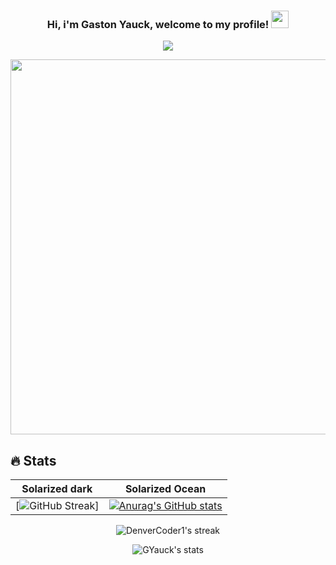<h3 align="center">
  Hi, i'm Gaston Yauck, welcome to my profile!
  <img src="https://media.giphy.com/media/hvRJCLFzcasrR4ia7z/giphy.gif" width="28">
</h3>

<!-- Typing SVG by DenverCoder1 - https://github.com/DenverCoder1/readme-typing-svg -->
<p align="center">
  <img src="https://readme-typing-svg.demolab.com/?lines=Full-Stack%20web%20developer;Always%20learning%20new%20things&font=Fira%20Code&center=true&width=440&height=45&color=5FF71AFF&vCenter=true&size=22&pause=1000"></a>
</p>

<img src="https://gist.githubusercontent.com/MedRedha/fd8e2481bde2610c96b9aafde543879c/raw/88624e8d31c4295973dcb7c900dacf0edc0a6d99/coding.gif" width="3000" height="600">



## 🔥 Stats
Solarized dark             |  Solarized Ocean
:-------------------------:|:-------------------------:
[![GitHub Streak](https://streak-stats.demolab.com?user=GYauck&theme=dark)] |  [![Anurag's GitHub stats](https://github-readme-stats.vercel.app/api?username=GYauck)](https://github.com/anuraghazra/github-readme-stats)


  


  <p align="center">
    <img title="🔥 Get streak stats for your profile at git.io/streak-stats" alt="DenverCoder1's streak" src="https://streak-stats.demolab.com/?user=GYauck&theme=dark&hide_border=false"/>
</p>
<p align="center">
    <img title="🔥 Get streak stats for your profile at git.io/streak-stats" alt="GYauck's stats" src="https://github-readme-stats.vercel.app/api?username=GYauck&show_icons=true&include_all_commits=true&card_width=150&theme=radical&title_color=5FF71AFF"/>
</p>
